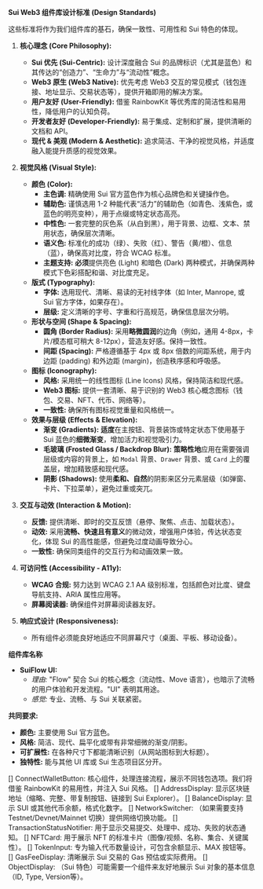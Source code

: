 **Sui Web3 组件库设计标准 (Design Standards)**

这些标准将作为我们组件库的基石，确保一致性、可用性和 Sui 特色的体现。

1.  **核心理念 (Core Philosophy):**
    *   **Sui 优先 (Sui-Centric):** 设计深度融合 Sui 的品牌标识（尤其是蓝色）和其传达的“创造力”、“生命力”与“流动性”概念。
    *   **Web3 原生 (Web3 Native):** 优先考虑 Web3 交互的常见模式（钱包连接、地址显示、交易状态等），提供开箱即用的解决方案。
    *   **用户友好 (User-Friendly):** 借鉴 RainbowKit 等优秀库的简洁性和易用性，降低用户的认知负荷。
    *   **开发者友好 (Developer-Friendly):** 易于集成、定制和扩展，提供清晰的文档和 API。
    *   **现代 & 美观 (Modern & Aesthetic):** 追求简洁、干净的视觉风格，并适度融入能提升质感的视觉效果。

2.  **视觉风格 (Visual Style):**
    *   **颜色 (Color):**
        *   **主色调:** 精确使用 Sui 官方蓝色作为核心品牌色和关键操作色。
        *   **辅助色:** 谨慎选用 1-2 种能代表“活力”的辅助色（如青色、浅紫色，或蓝色的明亮变种），用于点缀或特定状态高亮。
        *   **中性色:** 一套完整的灰色系（从白到黑），用于背景、边框、文本、禁用状态，确保层次清晰。
        *   **语义色:** 标准化的成功（绿）、失败（红）、警告（黄/橙）、信息（蓝），确保高对比度，符合 WCAG 标准。
        *   **主题支持:** **必须**提供亮色 (Light) 和暗色 (Dark) 两种模式，并确保两种模式下色彩搭配和谐、对比度充足。
    *   **版式 (Typography):**
        *   **字体:** 选用现代、清晰、易读的无衬线字体（如 Inter, Manrope, 或 Sui 官方字体，如果存在）。
        *   **层级:** 定义清晰的字号、字重和行高规范，确保信息层次分明。
    *   **形状与空间 (Shape & Spacing):**
        *   **圆角 (Border Radius):** 采用**略微圆润**的边角（例如，通用 4-8px，卡片/模态框可稍大 8-12px），营造友好感。保持一致性。
        *   **间距 (Spacing):** 严格遵循基于 4px 或 8px 倍数的间距系统，用于内边距 (padding) 和外边距 (margin)，创造秩序感和呼吸感。
    *   **图标 (Iconography):**
        *   **风格:** 采用统一的线性图标 (Line Icons) 风格，保持简洁和现代感。
        *   **Web3 图标:** 提供一套清晰、易于识别的 Web3 核心概念图标（钱包、交易、NFT、代币、网络等）。
        *   **一致性:** 确保所有图标视觉重量和风格统一。
    *   **效果与层级 (Effects & Elevation):**
        *   **渐变 (Gradients):** **适度**在主按钮、背景装饰或特定状态下使用基于 Sui 蓝色的**细微渐变**，增加活力和视觉吸引力。
        *   **毛玻璃 (Frosted Glass / Backdrop Blur):** **策略性地**应用在需要强调层级或内容的背景上，如 `Modal` 背景、`Drawer` 背景、或 `Card` 上的覆盖层，增加精致感和现代感。
        *   **阴影 (Shadows):** 使用**柔和、自然**的阴影来区分元素层级（如弹窗、卡片、下拉菜单），避免过重或突兀。

3.  **交互与动效 (Interaction & Motion):**
    *   **反馈:** 提供清晰、即时的交互反馈（悬停、聚焦、点击、加载状态）。
    *   **动效:** 采用**流畅、快速且有意义**的微动效，增强用户体验，传达状态变化，体现 Sui 的高性能感，但避免过度动画导致分心。
    *   **一致性:** 确保同类组件的交互行为和动画效果一致。

4.  **可访问性 (Accessibility - A11y):**
    *   **WCAG 合规:** 努力达到 WCAG 2.1 AA 级别标准，包括颜色对比度、键盘导航支持、ARIA 属性应用等。
    *   **屏幕阅读器:** 确保组件对屏幕阅读器友好。

5.  **响应式设计 (Responsiveness):**
    *   所有组件必须能良好地适应不同屏幕尺寸（桌面、平板、移动设备）。

**组件库名称**

*   **SuiFlow UI:**
    *   *理由:* "Flow" 契合 Sui 的核心概念（流动性、Move 语言），也暗示了流畅的用户体验和开发流程。"UI" 表明其用途。
    *   *感觉:* 专业、流畅、与 Sui 关联紧密。

**共同要求:**

*   **颜色:** 主要使用 Sui 官方蓝色。
*   **风格:** 简洁、现代、扁平化或带有非常细微的渐变/阴影。
*   **可扩展性:** 在各种尺寸下都能清晰识别（从网站图标到大标题）。
*   **独特性:** 能与其他 UI 库或 Sui 生态项目区分开。

[] ConnectWalletButton: 核心组件，处理连接流程，展示不同钱包选项。我们将借鉴 RainbowKit 的易用性，并注入 Sui 风格。
[] AddressDisplay: 显示区块链地址（缩略、完整、带复制按钮、链接到 Sui Explorer）。
[] BalanceDisplay: 显示 SUI 或其他代币余额，格式化数字。
[] NetworkSwitcher: （如果需要支持 Testnet/Devnet/Mainnet 切换）提供网络切换功能。
[] TransactionStatusNotifier: 用于显示交易提交、处理中、成功、失败的状态通知。
[] NFTCard: 用于展示 NFT 的标准卡片（图像/视频、名称、集合、关键属性）。
[] TokenInput: 专为输入代币数量设计，可包含余额显示、MAX 按钮等。
[] GasFeeDisplay: 清晰展示 Sui 交易的 Gas 预估或实际费用。
[] ObjectDisplay: （Sui 特色）可能需要一个组件来友好地展示 Sui 对象的基本信息（ID, Type, Version等）。
